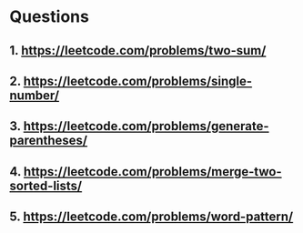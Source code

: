 # Questions

## 1. https://leetcode.com/problems/two-sum/
## 2. https://leetcode.com/problems/single-number/
## 3. https://leetcode.com/problems/generate-parentheses/
## 4. https://leetcode.com/problems/merge-two-sorted-lists/
## 5. https://leetcode.com/problems/word-pattern/
